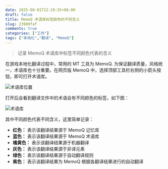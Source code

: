```yaml
---
date: 2025-08-01T22:29:55+08:00
draft: false
title: MemoQ 术语库标签颜色的不同含义
slug: 23989faf
comments: true
categories: ["工作"]
tags: ["本地化","翻译", "MemoQ"]
---
```


> 记录 MemoQ 术语库中标签不同颜色代表的含义

在游戏本地化翻译过程中，常用的 MT 工具为 MemoQ. 为保证翻译质量，风格统一，术语库也十分重要。在网页版 MemoQ 中，选择顶部工具栏右侧的小箭头按钮，即可打开术语库。

![术语库位置](https://img-1300288738.cos.ap-beijing.myqcloud.com/PicGo_Home/202508012235584.png)

打开后会看到翻译文件中的术语会有不同颜色的标签，如下图：

![术语库](https://img-1300288738.cos.ap-beijing.myqcloud.com/PicGo_Home/202508012236471.png)

其中不同颜色代表不同含义，这里简单记录：

- **红色：** 表示该翻译结果源于 MemoQ 记忆库
- **蓝色：** 表示该翻译结果源于 MemoQ 术语库
- **橘黄色：** 表示该翻译结果源于机器翻译
- **灰色：** 表示该翻译结果源于非译元素
- **绿色：** 表示该翻译结果源于自动翻译规则
- **紫色：** 表示该翻译结果为 MemoQ 根据各翻译结果进行的自动翻译